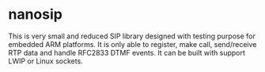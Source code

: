 # nanosip

This is very small and reduced SIP library designed with testing purpose for embedded ARM platforms.
It is only able to register, make call, send/receive RTP data and handle RFC2833 DTMF events.
It can be built with support LWIP or Linux sockets.
